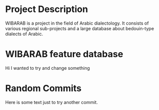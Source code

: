# Project Description
WIBARAB is a project in the field of Arabic dialectology. It consists of various regional sub-projects and a large database about bedouin-type dialects of Arabic.
# WIBARAB feature database
Hi I wanted to try and change something


# Random Commits
Here is some text just to try another commit.
